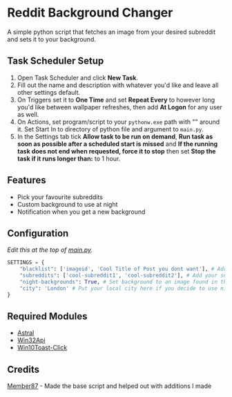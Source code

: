 # Reddit Background Changer
A simple python script that fetches an image from your desired subreddit and sets it to your background.

## Task Scheduler Setup
1. Open Task Scheduler and click **New Task**.
2. Fill out the name and description with whatever you'd like and leave all other settings default.
3. On Triggers set it to **One Time** and set **Repeat Every** to however long you'd like between wallpaper refreshes, then add **At Logon** for any user as well.
4. On Actions, set program/script to your `pythonw.exe` path with "" around it. Set Start In to directory of python file and argument to `main.py`.
5. In the Settings tab tick **Allow task to be run on demand**, **Run task as soon as possible after a scheduled start is missed** and **If the running task does not end when requested, force it to stop** then set **Stop the task if it runs longer than:** to 1 hour.

## Features
- Pick your favourite subreddits
- Custom background to use at night
- Notification when you get a new background 

## Configuration
*Edit this at the top of [main.py](https://github.com/CoreDevelopment-UK/reddit-background-changer/blob/main/main.py#L6).*
```python
SETTINGS = {
    "blacklist": ['imageid', 'Cool Title of Post you dont want'], # Add the image id or title of what you'd not like to see in the future
    "subreddits": ['cool-subreddit1', 'cool-subreddit2'], # Add your subreddit's here, its randomised each time its ran, so it'll be one from the list (it can just be one subreddit if you'd just like that)
    "night-backgrounds": True, # Set background to an image found in the night-backgrounds folder. Only happens at night (Easier for your eyes)
    "city": 'London' # Put your local city here if you decide to use night-backgrounds
}
```

## Required Modules
- [Astral](https://pypi.org/project/astral/)
- [Win32Api](https://pypi.org/project/pywin32/)
- [Win10Toast-Click](https://pypi.org/project/win10toast-click/)

## Credits
[Member87](https://github.com/member87) - Made the base script and helped out with additions I made